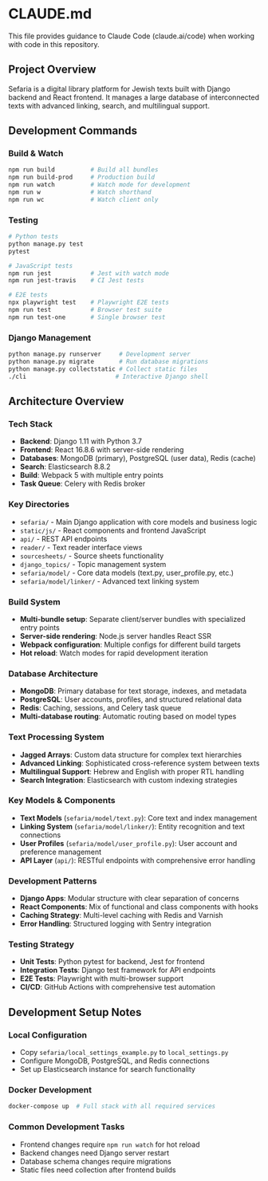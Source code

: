 # CLAUDE.md

This file provides guidance to Claude Code (claude.ai/code) when working with code in this repository.

## Project Overview

Sefaria is a digital library platform for Jewish texts built with Django backend and React frontend. It manages a large database of interconnected texts with advanced linking, search, and multilingual support.

## Development Commands

### Build & Watch
```bash
npm run build          # Build all bundles  
npm run build-prod     # Production build
npm run watch          # Watch mode for development
npm run w              # Watch shorthand
npm run wc             # Watch client only
```

### Testing
```bash
# Python tests
python manage.py test
pytest

# JavaScript tests
npm run jest           # Jest with watch mode
npm run jest-travis    # CI Jest tests

# E2E tests
npx playwright test    # Playwright E2E tests
npm run test           # Browser test suite
npm run test-one       # Single browser test
```

### Django Management
```bash
python manage.py runserver     # Development server
python manage.py migrate       # Run database migrations
python manage.py collectstatic # Collect static files
./cli                         # Interactive Django shell
```

## Architecture Overview

### Tech Stack
- **Backend**: Django 1.11 with Python 3.7
- **Frontend**: React 16.8.6 with server-side rendering
- **Databases**: MongoDB (primary), PostgreSQL (user data), Redis (cache)
- **Search**: Elasticsearch 8.8.2
- **Build**: Webpack 5 with multiple entry points
- **Task Queue**: Celery with Redis broker

### Key Directories
- `sefaria/` - Main Django application with core models and business logic
- `static/js/` - React components and frontend JavaScript
- `api/` - REST API endpoints
- `reader/` - Text reader interface views
- `sourcesheets/` - Source sheets functionality
- `django_topics/` - Topic management system
- `sefaria/model/` - Core data models (text.py, user_profile.py, etc.)
- `sefaria/model/linker/` - Advanced text linking system

### Build System
- **Multi-bundle setup**: Separate client/server bundles with specialized entry points
- **Server-side rendering**: Node.js server handles React SSR
- **Webpack configuration**: Multiple configs for different build targets
- **Hot reload**: Watch modes for rapid development iteration

### Database Architecture
- **MongoDB**: Primary database for text storage, indexes, and metadata
- **PostgreSQL**: User accounts, profiles, and structured relational data  
- **Redis**: Caching, sessions, and Celery task queue
- **Multi-database routing**: Automatic routing based on model types

### Text Processing System
- **Jagged Arrays**: Custom data structure for complex text hierarchies
- **Advanced Linking**: Sophisticated cross-reference system between texts
- **Multilingual Support**: Hebrew and English with proper RTL handling
- **Search Integration**: Elasticsearch with custom indexing strategies

### Key Models & Components
- **Text Models** (`sefaria/model/text.py`): Core text and index management
- **Linking System** (`sefaria/model/linker/`): Entity recognition and text connections
- **User Profiles** (`sefaria/model/user_profile.py`): User account and preference management
- **API Layer** (`api/`): RESTful endpoints with comprehensive error handling

### Development Patterns
- **Django Apps**: Modular structure with clear separation of concerns
- **React Components**: Mix of functional and class components with hooks
- **Caching Strategy**: Multi-level caching with Redis and Varnish
- **Error Handling**: Structured logging with Sentry integration

### Testing Strategy
- **Unit Tests**: Python pytest for backend, Jest for frontend
- **Integration Tests**: Django test framework for API endpoints
- **E2E Tests**: Playwright with multi-browser support
- **CI/CD**: GitHub Actions with comprehensive test automation

## Development Setup Notes

### Local Configuration
- Copy `sefaria/local_settings_example.py` to `local_settings.py`
- Configure MongoDB, PostgreSQL, and Redis connections
- Set up Elasticsearch instance for search functionality

### Docker Development
```bash
docker-compose up  # Full stack with all required services
```

### Common Development Tasks
- Frontend changes require `npm run watch` for hot reload
- Backend changes need Django server restart
- Database schema changes require migrations
- Static files need collection after frontend builds
